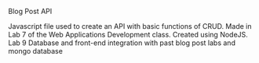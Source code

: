 Blog Post API

Javascript file used to create an API with basic functions of CRUD.
Made in Lab 7 of the Web Applications Development class.
Created using NodeJS.
Lab 9 Database and front-end integration with past blog post labs and mongo database

